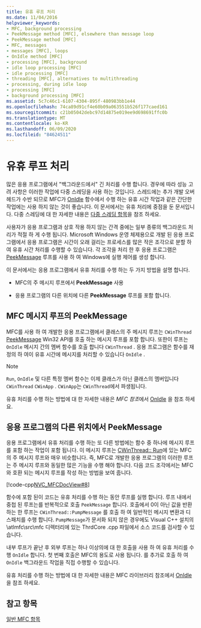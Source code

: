 ```yaml
---
title: 유휴 루프 처리
ms.date: 11/04/2016
helpviewer_keywords:
- MFC, background processing
- PeekMessage method [MFC], elsewhere than message loop
- PeekMessage method [MFC]
- MFC, messages
- messages [MFC], loops
- OnIdle method [MFC]
- processing [MFC], background
- idle loop processing [MFC]
- idle processing [MFC]
- threading [MFC], alternatives to multithreading
- processing, during idle loop
- processing [MFC]
- background processing [MFC]
ms.assetid: 5c7c46c1-6107-4304-895f-480983bb1e44
ms.openlocfilehash: 74ca89d91cf4e60b09a063551b526f177caed161
ms.sourcegitcommit: c21b05042debc97d14875e019ee9d698691ffc0b
ms.translationtype: MT
ms.contentlocale: ko-KR
ms.lasthandoff: 06/09/2020
ms.locfileid: "84624511"
---
```

# <a name="idle-loop-processing"></a>유휴 루프 처리

많은 응용 프로그램에서 "백그라운드에서" 긴 처리를 수행 합니다. 경우에 따라 성능 고려 사항은 이러한 작업에 다중 스레딩을 사용 하는 것입니다. 스레드에는 추가 개발 오버 헤드가 수반 되므로 MFC가 [OnIdle](reference/cwinthread-class.md#onidle) 함수에서 수행 하는 유휴 시간 작업과 같은 간단한 작업에는 사용 하지 않는 것이 좋습니다. 이 문서에서는 유휴 처리에 중점을 둔 문서입니다. 다중 스레딩에 대 한 자세한 내용은 [다중 스레딩 항목](../parallel/multithreading-support-for-older-code-visual-cpp.md)을 참조 하세요.

사용자가 응용 프로그램과 상호 작용 하지 않는 간격 중에는 일부 종류의 백그라운드 처리가 적절 하 게 수행 됩니다. Microsoft Windows 운영 체제용으로 개발 된 응용 프로그램에서 응용 프로그램은 시간이 오래 걸리는 프로세스를 많은 작은 조각으로 분할 하 여 유휴 시간 처리를 수행할 수 있습니다. 각 조각을 처리 한 후 응용 프로그램은 [PeekMessage](/windows/win32/api/winuser/nf-winuser-peekmessagew) 루프를 사용 하 여 Windows에 실행 제어를 생성 합니다.

이 문서에서는 응용 프로그램에서 유휴 처리를 수행 하는 두 가지 방법을 설명 합니다.

- MFC의 주 메시지 루프에서 **PeekMessage** 사용

- 응용 프로그램의 다른 위치에 다른 **PeekMessage** 루프를 포함 합니다.

## <a name="peekmessage-in-the-mfc-message-loop"></a><a name="_core_peekmessage_in_the_mfc_message_loop"></a>MFC 메시지 루프의 PeekMessage

MFC를 사용 하 여 개발한 응용 프로그램에서 클래스의 주 메시지 루프는 `CWinThread` [PeekMessage](/windows/win32/api/winuser/nf-winuser-peekmessagew) Win32 API를 호출 하는 메시지 루프를 포함 합니다. 또한이 루프는 `OnIdle` 메시지 간의 멤버 함수를 호출 합니다 `CWinThread` . 응용 프로그램은 함수를 재정의 하 여이 유휴 시간에 메시지를 처리할 수 있습니다 `OnIdle` .

> [!NOTE]
> `Run`, `OnIdle` 및 다른 특정 멤버 함수는 이제 클래스가 아닌 클래스의 멤버입니다 `CWinThread` `CWinApp` . `CWinApp`는 `CWinThread`에서 파생됩니다.

유휴 처리를 수행 하는 방법에 대 한 자세한 내용은 *MFC 참조*에서 [OnIdle](reference/cwinthread-class.md#onidle) 을 참조 하세요.

## <a name="peekmessage-elsewhere-in-your-application"></a><a name="_core_peekmessage_elsewhere_in_your_application"></a>응용 프로그램의 다른 위치에서 PeekMessage

응용 프로그램에서 유휴 처리를 수행 하는 또 다른 방법에는 함수 중 하나에 메시지 루프를 포함 하는 작업이 포함 됩니다. 이 메시지 루프는 [CWinThread:: Run](reference/cwinthread-class.md#run)에 있는 MFC의 주 메시지 루프와 매우 비슷합니다. 즉, MFC로 개발한 응용 프로그램의 이러한 루프는 주 메시지 루프와 동일한 많은 기능을 수행 해야 합니다. 다음 코드 조각에서는 MFC와 호환 되는 메시지 루프를 작성 하는 방법을 보여 줍니다.

[!code-cpp[NVC_MFCDocView#8](codesnippet/cpp/idle-loop-processing_1.cpp)]

함수에 포함 된이 코드는 유휴 처리를 수행 하는 동안 루프를 실행 합니다. 루프 내에서 중첩 된 루프는를 반복적으로 호출 `PeekMessage` 합니다. 호출에서 0이 아닌 값을 반환 하는 한 루프는 `CWinThread::PumpMessage` 를 호출 하 여 일반적인 메시지 변환과 디스패치를 수행 합니다. `PumpMessage`가 문서화 되지 않은 경우에도 Visual C++ 설치의 \atlmfc\src\mfc 디렉터리에 있는 ThrdCore .cpp 파일에서 소스 코드를 검사할 수 있습니다.

내부 루프가 끝난 후 외부 루프는 하나 이상의에 대 한 호출을 사용 하 여 유휴 처리를 수행 `OnIdle` 합니다. 첫 번째 호출은 MFC의 용도로 사용 됩니다. 를 추가로 호출 하 여 `OnIdle` 백그라운드 작업을 직접 수행할 수 있습니다.

유휴 처리를 수행 하는 방법에 대 한 자세한 내용은 MFC 라이브러리 참조에서 [OnIdle](reference/cwinthread-class.md#onidle) 을 참조 하세요.

## <a name="see-also"></a>참고 항목

[일반 MFC 항목](general-mfc-topics.md)
